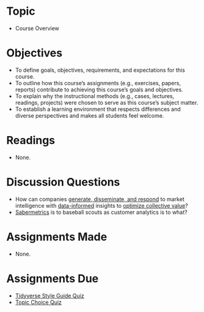 
# Topic

  - Course Overview

# Objectives

  - To define goals, objectives, requirements, and expectations for this
    course.
  - To outline how this course’s assignments (e.g., exercises, papers,
    reports) contribute to achieving this course’s goals and objectives.
  - To explain why the instructional methods (e.g., cases, lectures,
    readings, projects) were chosen to serve as this course’s subject
    matter.
  - To establish a learning environment that respects differences and
    diverse perspectives and makes all students feel welcome.

# Readings

  - None.

# Discussion Questions

  - How can companies [generate, disseminate, and
    respond](https://pdfs.semanticscholar.org/82e7/864936822e1c97d5ebc9996fab705defcfdb.pdf)
    to market intelligence with
    [data-informed](https://twitter.com/hspter/status/872135582100578304)
    insights to [optimize collective
    value](https://www.sciencedirect.com/science/article/pii/S0191308515000088)?
  - [Sabermetrics](https://www.imdb.com/title/tt1210166/) is to baseball
    scouts as customer analytics is to what?

# Assignments Made

  - None.

# Assignments Due

  - [Tidyverse Style Guide Quiz](https://goo.gl/forms/TDZ83cKuWPtOVYzW2)
  - [Topic Choice Quiz](https://goo.gl/forms/nz0w8G2LuZOZbZxi2)
